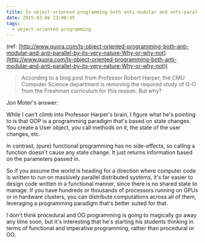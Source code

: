 ```yaml
---
title: Is object-oriented programming both anti-modular and anti-parallel by its very nature? Why or why not?
date: 2015-03-06 23:00:45
tags:
  - object-oriented programming
---
```

(ref: [http://www.quora.com/Is-object-oriented-programming-both-anti-modular-and-anti-parallel-by-its-very-nature-Why-or-why-not](http://www.quora.com/Is-object-oriented-programming-both-anti-modular-and-anti-parallel-by-its-very-nature-Why-or-why-not))



>According to a blog post from Professor Robert Harper, the CMU Computer Science department is removing the required study of O-O from the Freshman curriculum for this reason. But why?



Jon Moter's answer:



While I can't climb into Professor Harper's brain, I figure what he's pointing to is that OOP is a programming paradigm that's based on state changes. You create a User object, you call methods on it, the state of the user changes, etc.



In contrast, (pure) functional programming has no side-effects, so calling a function doesn't cause any state change.  It just returns information based on the parameters passed in.



So if you assume the world is heading for a direction where computer code is written to run on massively parallel distributed systems, it's far easier to design code written in a functional manner, since there is no shared state to manage.  If you have hundreds or thousands of processors running on GPUs or in hardware clusters, you can distribute computations across all of them, leveraging a programming paradigm that's better suited for that.



I don't think procedural and OO programming is going to magically go away any time soon, but it's interesting that he's starting his students thinking in terms of functional and imperative programming, rather than procedural or OO.